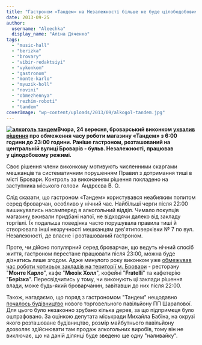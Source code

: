 ```yaml
---
title: "Гастроном «Тандем» на Незалежності більше не буде цілободобовим?"
date: 2013-09-25
author: 
  username: "Aleechka"
  display_name: "Аліна Дяченко"
tags: 
  - "music-hall"
  - "berizka"
  - "brovary"
  - "vibir-redaktsiyi"
  - "vykonkom"
  - "gastronom"
  - "monte-karlo"
  - "myuzik-holl"
  - "novini"
  - "obmezhennya"
  - "rezhim-roboti"
  - "tandem"
coverImage: "wp-content/uploads/2013/09/alkogol-tandem.jpg"
---
```


**[![алкоголь тандем](https://mpz.brovary.org/wp-content/uploads/2013/09/alkogol-tandem.jpg)](https://mpz.brovary.org/wp-content/uploads/2013/09/alkogol-tandem.jpg)Вчора, 24 вересня, броварський виконком [ухвалив рішення](http://docs.brovary.org/p9134/24.09.2013/479) про обмеження часу роботи магазину «Тандем» з 6:00 години до 23:00 години. Раніше гастроном, розташований на центральній вулиці Броварів - бульв. Незалежності, працював у цілодобовому режимі.**

Своє рішення члени виконкому мотивують численними скаргами мешканців та систематичним порушенням Правил з дотримання тиші в місті Бровари. Контроль за виконанням рішення покладено на заступника міського голови  Андрєєва В. О.

Слід сказати, що гастроном «Тандем» користувався неабияким попитом серед броварчан, особливо у нічний час. Найбільші черги після 22:00 вишикувались насамперед в алкогольний відділ. Чимало покупців магазину вживали придбані напої, не відходячи далеко від закладу торгівлі. Їх подальша поведінка часто порушувала правила тиші й створювала інші незручності мешканцям дев'ятиповерхівки № 7 по вул. Незалежності, де власне і розташований гастроном.

Проте, чи дійсно популярний серед броварчан, що ведуть нічний спосіб життя, гастроном перестане працювати після 23:00, можна буде дізнатись лише згодом. Адже минулого року виконком уже [обмежував час роботи чотирьох закладів на території м. Бровари](https://mpz.brovary.org/u-brovarah-obmezheno-rezhim-roboti-nichnih-zakladiv/) \- ресторану "**Монте Карло**", кафе "**Мюзік Холл**", кофейні "**Fratelli**" та кафетерію "**Берізка**". Пересвідчитись у тому, чи виконують ці заклади рішення влади, може будь-який броварчанин, завітавши до них після 22:00.

Також, нагадаємо, що поряд з гастрономом "Тандем" нещодавно [почалось будівництво](https://mpz.brovary.org/u-brovarah-znovu-virubuyut-dereva-pid-chergovu-nalivayku/) нового торговельного павільйону ПП Шарапової. Для цього було незаконно зрубано кілька дерев, за що підпримєця було оштрафовано. За оцінкою депутата міськради Михайла Бабіна, на окрузі якого розташоване будівництво, розмір майбутнього павільйону дозволяє здійснювати там продаж алкогольних виробів, тому він не виключає, що на даній ділянці буде зведено ще одну "наливайку".
